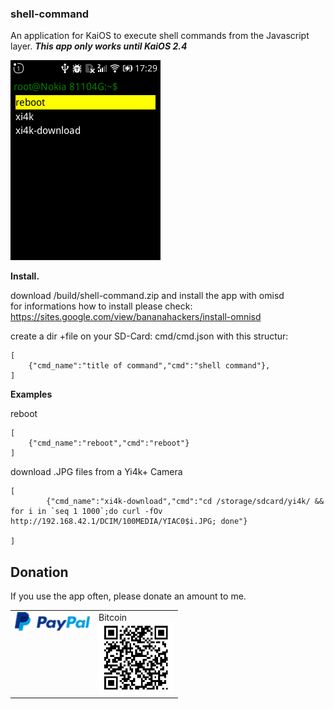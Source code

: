 ### shell-command

An application for KaiOS to execute shell commands from the Javascript layer.
***This app only works until KaiOS 2.4*** 

![image1](images/screenshot1.png)



**Install.**


download /build/shell-command.zip and install the app with omisd  
for informations how to install please check: https://sites.google.com/view/bananahackers/install-omnisd

create a dir +file on your SD-Card: cmd/cmd.json
with this structur:
```
[
	{"cmd_name":"title of command","cmd":"shell command"},
]
```

**Examples**

reboot

```
[
	{"cmd_name":"reboot","cmd":"reboot"}
]
```


download .JPG files from a Yi4k+ Camera

```
[
		{"cmd_name":"xi4k-download","cmd":"cd /storage/sdcard/yi4k/ && for i in `seq 1 1000`;do curl -fOv http://192.168.42.1/DCIM/100MEDIA/YIAC0$i.JPG; done"}

]
```


## Donation
If you use the app often, please donate an amount to me.
<br>
<table class="border-0"> 
  <tr class="border-0" >
    <td valign="top" class="border-0">
        <div>
            <a href="https://paypal.me/strukturart?locale.x=de_DE" target="_blank">
                <img src="/images/paypal.png" width="120px">
            </a>
        </div>
    </td>
    <td valign="top" class="border-0">
        <div>
            <div>Bitcoin</div>
            <img src="/images/bitcoin_rcv.png" width="120px">
        </div>
    </td>
  </tr>
 </table>
